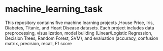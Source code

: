 # machine_learning_task
This repository contains five machine learning projects ,House Price, Iris, Diabetes, Titanic, and Heart Disease datasets. Each project includes data preprocessing, visualization, model building (Linear/Logistic Regression, Decision Trees, Random Forest, SVM), and evaluation (accuracy, confusion matrix, precision, recall, F1 score
